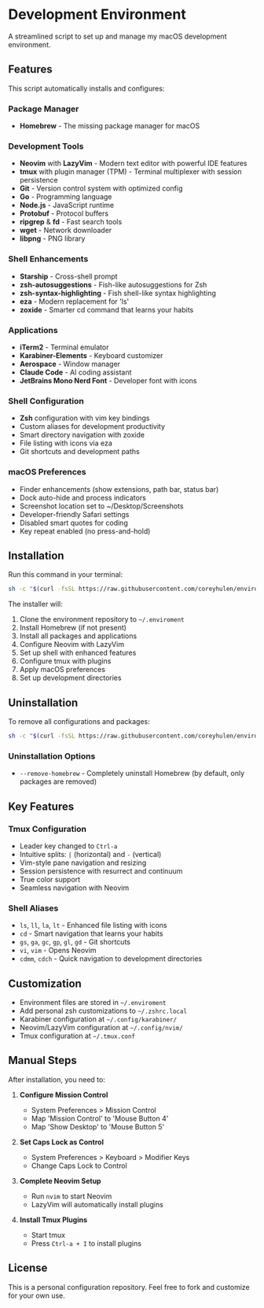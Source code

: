 # Development Environment

A streamlined script to set up and manage my macOS development environment.

## Features

This script automatically installs and configures:

### Package Manager
- **Homebrew** - The missing package manager for macOS

### Development Tools
- **Neovim** with **LazyVim** - Modern text editor with powerful IDE features
- **tmux** with plugin manager (TPM) - Terminal multiplexer with session persistence
- **Git** - Version control system with optimized config
- **Go** - Programming language
- **Node.js** - JavaScript runtime
- **Protobuf** - Protocol buffers
- **ripgrep** & **fd** - Fast search tools
- **wget** - Network downloader
- **libpng** - PNG library

### Shell Enhancements
- **Starship** - Cross-shell prompt
- **zsh-autosuggestions** - Fish-like autosuggestions for Zsh
- **zsh-syntax-highlighting** - Fish shell-like syntax highlighting
- **eza** - Modern replacement for 'ls'
- **zoxide** - Smarter cd command that learns your habits

### Applications
- **iTerm2** - Terminal emulator
- **Karabiner-Elements** - Keyboard customizer
- **Aerospace** - Window manager
- **Claude Code** - AI coding assistant
- **JetBrains Mono Nerd Font** - Developer font with icons

### Shell Configuration
- **Zsh** configuration with vim key bindings
- Custom aliases for development productivity
- Smart directory navigation with zoxide
- File listing with icons via eza
- Git shortcuts and development paths

### macOS Preferences
- Finder enhancements (show extensions, path bar, status bar)
- Dock auto-hide and process indicators
- Screenshot location set to ~/Desktop/Screenshots
- Developer-friendly Safari settings
- Disabled smart quotes for coding
- Key repeat enabled (no press-and-hold)

## Installation

Run this command in your terminal:

```bash
sh -c "$(curl -fsSL https://raw.githubusercontent.com/coreyhulen/enviroment/master/install.sh)"
```

The installer will:
1. Clone the environment repository to `~/.enviroment`
2. Install Homebrew (if not present)
3. Install all packages and applications
4. Configure Neovim with LazyVim
5. Set up shell with enhanced features
6. Configure tmux with plugins
7. Apply macOS preferences
8. Set up development directories

## Uninstallation

To remove all configurations and packages:

```bash
sh -c "$(curl -fsSL https://raw.githubusercontent.com/coreyhulen/enviroment/master/uninstall.sh)"
```

### Uninstallation Options

- `--remove-homebrew` - Completely uninstall Homebrew (by default, only packages are removed)

## Key Features

### Tmux Configuration
- Leader key changed to `Ctrl-a`
- Intuitive splits: `|` (horizontal) and `-` (vertical)
- Vim-style pane navigation and resizing
- Session persistence with resurrect and continuum
- True color support
- Seamless navigation with Neovim

### Shell Aliases
- `ls`, `ll`, `la`, `lt` - Enhanced file listing with icons
- `cd` - Smart navigation that learns your habits
- `gs`, `ga`, `gc`, `gp`, `gl`, `gd` - Git shortcuts
- `vi`, `vim` - Opens Neovim
- `cdmm`, `cdch` - Quick navigation to development directories

## Customization

- Environment files are stored in `~/.enviroment`
- Add personal zsh customizations to `~/.zshrc.local`
- Karabiner configuration at `~/.config/karabiner/`
- Neovim/LazyVim configuration at `~/.config/nvim/`
- Tmux configuration at `~/.tmux.conf`

## Manual Steps

After installation, you need to:

1. **Configure Mission Control**
   - System Preferences > Mission Control
   - Map 'Mission Control' to 'Mouse Button 4'
   - Map 'Show Desktop' to 'Mouse Button 5'

2. **Set Caps Lock as Control**
   - System Preferences > Keyboard > Modifier Keys
   - Change Caps Lock to Control

3. **Complete Neovim Setup**
   - Run `nvim` to start Neovim
   - LazyVim will automatically install plugins

4. **Install Tmux Plugins**
   - Start tmux
   - Press `Ctrl-a + I` to install plugins

## License

This is a personal configuration repository. Feel free to fork and customize for your own use.
